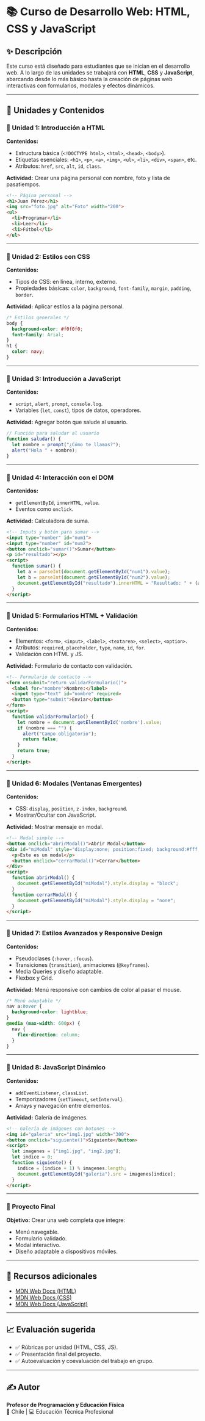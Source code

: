 
# 📚 Curso de Desarrollo Web: HTML, CSS y JavaScript

## ✨ Descripción
Este curso está diseñado para estudiantes que se inician en el desarrollo web. A lo largo de las unidades se trabajará con **HTML**, **CSS** y **JavaScript**, abarcando desde lo más básico hasta la creación de páginas web interactivas con formularios, modales y efectos dinámicos.

---

## 📅 Unidades y Contenidos

### 🔹 Unidad 1: Introducción a HTML
**Contenidos:**
- Estructura básica (`<!DOCTYPE html>`, `<html>`, `<head>`, `<body>`).
- Etiquetas esenciales: `<h1>`, `<p>`, `<a>`, `<img>`, `<ul>`, `<li>`, `<div>`, `<span>`, etc.
- Atributos: `href`, `src`, `alt`, `id`, `class`.

**Actividad:** Crear una página personal con nombre, foto y lista de pasatiempos.

```html
<!-- Página personal -->
<h1>Juan Pérez</h1>
<img src="foto.jpg" alt="Foto" width="200">
<ul>
  <li>Programar</li>
  <li>Leer</li>
  <li>Fútbol</li>
</ul>
```

---

### 🔹 Unidad 2: Estilos con CSS
**Contenidos:**
- Tipos de CSS: en línea, interno, externo.
- Propiedades básicas: `color`, `background`, `font-family`, `margin`, `padding`, `border`.

**Actividad:** Aplicar estilos a la página personal.

```css
/* Estilos generales */
body {
  background-color: #f0f0f0;
  font-family: Arial;
}
h1 {
  color: navy;
}
```

---

### 🔹 Unidad 3: Introducción a JavaScript
**Contenidos:**
- `script`, `alert`, `prompt`, `console.log`.
- Variables (`let`, `const`), tipos de datos, operadores.

**Actividad:** Agregar botón que salude al usuario.

```javascript
// Función para saludar al usuario
function saludar() {
  let nombre = prompt("¿Cómo te llamas?");
  alert("Hola " + nombre);
}
```

---

### 🔹 Unidad 4: Interacción con el DOM
**Contenidos:**
- `getElementById`, `innerHTML`, `value`.
- Eventos como `onclick`.

**Actividad:** Calculadora de suma.

```html
<!-- Inputs y botón para sumar -->
<input type="number" id="num1">
<input type="number" id="num2">
<button onclick="sumar()">Sumar</button>
<p id="resultado"></p>
<script>
  function sumar() {
    let a = parseInt(document.getElementById("num1").value);
    let b = parseInt(document.getElementById("num2").value);
    document.getElementById("resultado").innerHTML = "Resultado: " + (a + b);
  }
</script>
```

---

### 🔹 Unidad 5: Formularios HTML + Validación
**Contenidos:**
- Elementos: `<form>`, `<input>`, `<label>`, `<textarea>`, `<select>`, `<option>`.
- Atributos: `required`, `placeholder`, `type`, `name`, `id`, `for`.
- Validación con HTML y JS.

**Actividad:** Formulario de contacto con validación.

```html
<!-- Formulario de contacto -->
<form onsubmit="return validarFormulario()">
  <label for="nombre">Nombre:</label>
  <input type="text" id="nombre" required>
  <button type="submit">Enviar</button>
</form>
<script>
  function validarFormulario() {
    let nombre = document.getElementById('nombre').value;
    if (nombre === "") {
      alert("Campo obligatorio");
      return false;
    }
    return true;
  }
</script>
```

---

### 🔹 Unidad 6: Modales (Ventanas Emergentes)
**Contenidos:**
- CSS: `display`, `position`, `z-index`, `background`.
- Mostrar/Ocultar con JavaScript.

**Actividad:** Mostrar mensaje en modal.

```html
<!-- Modal simple -->
<button onclick="abrirModal()">Abrir Modal</button>
<div id="miModal" style="display:none; position:fixed; background:#fff; border:1px solid #000; padding:20px;">
  <p>Este es un modal</p>
  <button onclick="cerrarModal()">Cerrar</button>
</div>
<script>
  function abrirModal() {
    document.getElementById("miModal").style.display = "block";
  }
  function cerrarModal() {
    document.getElementById("miModal").style.display = "none";
  }
</script>
```

---

### 🔹 Unidad 7: Estilos Avanzados y Responsive Design
**Contenidos:**
- Pseudoclases (`:hover`, `:focus`).
- Transiciones (`transition`), animaciones (`@keyframes`).
- Media Queries y diseño adaptable.
- Flexbox y Grid.

**Actividad:** Menú responsive con cambios de color al pasar el mouse.

```css
/* Menú adaptable */
nav a:hover {
  background-color: lightblue;
}
@media (max-width: 600px) {
  nav {
    flex-direction: column;
  }
}
```

---

### 🔹 Unidad 8: JavaScript Dinámico
**Contenidos:**
- `addEventListener`, `classList`.
- Temporizadores (`setTimeout`, `setInterval`).
- Arrays y navegación entre elementos.

**Actividad:** Galería de imágenes.

```html
<!-- Galería de imágenes con botones -->
<img id="galeria" src="img1.jpg" width="300">
<button onclick="siguiente()">Siguiente</button>
<script>
  let imagenes = ["img1.jpg", "img2.jpg"];
  let indice = 0;
  function siguiente() {
    indice = (indice + 1) % imagenes.length;
    document.getElementById("galeria").src = imagenes[indice];
  }
</script>
```

---

### 🧪 Proyecto Final
**Objetivo:** Crear una web completa que integre:
- Menú navegable.
- Formulario validado.
- Modal interactivo.
- Diseño adaptable a dispositivos móviles.

---

## 📂 Recursos adicionales
- [MDN Web Docs (HTML)](https://developer.mozilla.org/es/docs/Web/HTML)
- [MDN Web Docs (CSS)](https://developer.mozilla.org/es/docs/Web/CSS)
- [MDN Web Docs (JavaScript)](https://developer.mozilla.org/es/docs/Web/JavaScript)

---

## 📈 Evaluación sugerida
- ✅ Rúbricas por unidad (HTML, CSS, JS).
- ✅ Presentación final del proyecto.
- ✅ Autoevaluación y coevaluación del trabajo en grupo.

---

## ✍️ Autor
**Profesor de Programación y Educación Física**  
📍 Chile | 💻 Educación Técnica Profesional  
